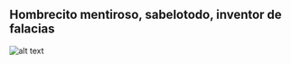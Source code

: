 ## Hombrecito mentiroso, sabelotodo, inventor de falacias

![alt text](https://www.sdpnoticias.com/files/image_1200_674/uploads/2019/08/05/5d489e0c7c388.jpeg)
